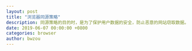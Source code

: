```yaml
---
layout: post
title: "浏览器同源策略"
description: 同源策略的目的时，是为了保护用户数据的安全，防止恶意的网站窃取数据。
date: 2019-06-07 00:00:00 +0800
categories: browser
author: bwzou
---
```


